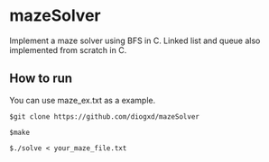 # mazeSolver
Implement a maze solver using BFS in C. Linked list and queue also implemented from scratch in C.

## How to run

You can use maze_ex.txt as a example.
```
$git clone https://github.com/diogxd/mazeSolver
```

```
$make
```

```
$./solve < your_maze_file.txt
```

